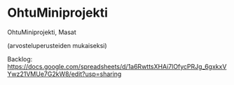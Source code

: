 # OhtuMiniprojekti
OhtuMiniprojekti, Masat

(arvosteluperusteiden mukaiseksi)

Backlog:
https://docs.google.com/spreadsheets/d/1a6RwttsXHAi7lOfycPRJg_6gxkxVYwz21VMUe7G2kW8/edit?usp=sharing
